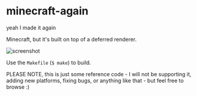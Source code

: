 # minecraft-again
yeah I made it again

Minecraft, but it's built on top of a deferred renderer.

![screenshot](images/screenshot.png)

Use the `Makefile` (`$ make`) to build.

PLEASE NOTE, this is just some reference code - I will not be supporting it, adding new platforms, fixing bugs, or anything like that - but feel free to browse :)
